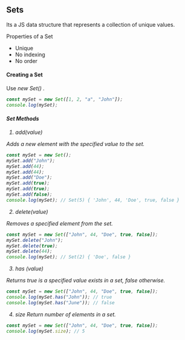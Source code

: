## Sets

Its a JS data structure that represents a collection of unique values.

Properties of a Set

- Unique
- No indexing
- No order

#### Creating a Set 

Use <i>new Set() .

```js
const mySet = new Set([1, 2, "a", "John"]);
console.log(mySet);
```

#### Set Methods

1. add(value)

Adds a new element with the specified value to the set.

```js
const mySet = new Set();
mySet.add("John");
mySet.add(44);
mySet.add(44);
mySet.add("Doe");
mySet.add(true);
mySet.add(true);
mySet.add(false);
console.log(mySet); // Set(5) { 'John', 44, 'Doe', true, false }
```

2. delete(value)

Removes a specified element from the set.

```js
const mySet = new Set(["John", 44, "Doe", true, false]);
mySet.delete("John");
mySet.delete(true);
mySet.delete(44);
console.log(mySet); // Set(2) { 'Doe', false }
```

3. has (value)

Returns true is a specified value exists in a set, false otherwise.

```js
const mySet = new Set(["John", 44, "Doe", true, false]);
console.log(mySet.has("John")); // true
console.log(mySet.has("June")); // false
```

4. size
Return number of elements in a set.

```js
const mySet = new Set(["John", 44, "Doe", true, false]);
console.log(mySet.size); // 5
```
